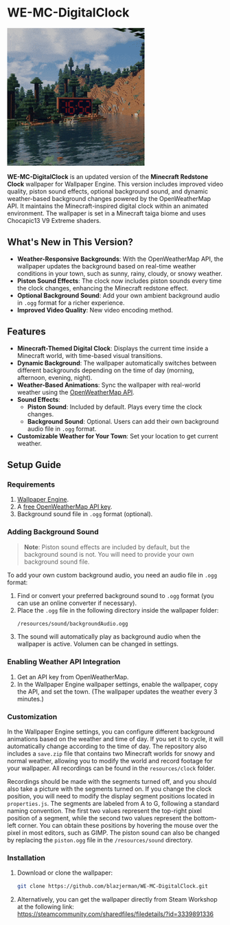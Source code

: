 # WE-MC-DigitalClock

![Preview](./preview.gif)

**WE-MC-DigitalClock** is an updated version of the **Minecraft Redstone Clock** wallpaper for Wallpaper Engine. This version includes improved video quality, piston sound effects, optional background sound, and dynamic weather-based background changes powered by the OpenWeatherMap API. It maintains the Minecraft-inspired digital clock within an animated environment. The wallpaper is set in a Minecraft taiga biome and uses Chocapic13 V9 Extreme shaders.

## What's New in This Version?

- **Weather-Responsive Backgrounds**: With the OpenWeatherMap API, the wallpaper updates the background based on real-time weather conditions in your town, such as sunny, rainy, cloudy, or snowy weather.
- **Piston Sound Effects**: The clock now includes piston sounds every time the clock changes, enhancing the Minecraft redstone effect.
- **Optional Background Sound**: Add your own ambient background audio in `.ogg` format for a richer experience.
- **Improved Video Quality**: New video encoding method.
  
## Features

- **Minecraft-Themed Digital Clock**: Displays the current time inside a Minecraft world, with time-based visual transitions.
- **Dynamic Background**: The wallpaper automatically switches between different backgrounds depending on the time of day (morning, afternoon, evening, night).
- **Weather-Based Animations**: Sync the wallpaper with real-world weather using the [OpenWeatherMap API](https://openweathermap.org/).
- **Sound Effects**:
  - **Piston Sound**: Included by default. Plays every time the clock changes.
  - **Background Sound**: Optional. Users can add their own background audio file in `.ogg` format.
- **Customizable Weather for Your Town**: Set your location to get current weather.

## Setup Guide

### Requirements

1. [Wallpaper Engine](https://store.steampowered.com/app/431960/Wallpaper_Engine/).
2. A [free OpenWeatherMap API key](https://openweathermap.org/api).
3. Background sound file in `.ogg` format (optional).

### Adding Background Sound

> **Note**: Piston sound effects are included by default, but the background sound is not. You will need to provide your own background sound file.

To add your own custom background audio, you need an audio file in `.ogg` format:

1. Find or convert your preferred background sound to `.ogg` format (you can use an online converter if necessary).
2. Place the `.ogg` file in the following directory inside the wallpaper folder:
   ```bash
   /resources/sound/backgroundAudio.ogg
4. The sound will automatically play as background audio when the wallpaper is active. Volumen can be changed in settings.

### Enabling Weather API Integration

1. Get an API key from OpenWeatherMap.
2. In the Wallpaper Engine wallpaper settings, enable the wallpaper, copy the API, and set the town. (The wallpaper updates the weather every 3 minutes.)

### Customization

In the Wallpaper Engine settings, you can configure different background animations based on the weather and time of day. If you set it to cycle, it will automatically change according to the time of day. The repository also includes a `save.zip` file that contains two Minecraft worlds for snowy and normal weather, allowing you to modify the world and record footage for your wallpaper. All recordings can be found in the `resources/clock` folder.

Recordings should be made with the segments turned off, and you should also take a picture with the segments turned on. If you change the clock position, you will need to modify the display segment positions located in `properties.js`. The segments are labeled from A to G, following a standard naming convention. The first two values represent the top-right pixel position of a segment, while the second two values represent the bottom-left corner. You can obtain these positions by hovering the mouse over the pixel in most editors, such as GIMP. The piston sound can also be changed by replacing the `piston.ogg` file in the `/resources/sound` directory.

### Installation

1. Download or clone the wallpaper:
   ```bash
   git clone https://github.com/blazjerman/WE-MC-DigitalClock.git
2. Alternatively, you can get the wallpaper directly from Steam Workshop at the following link:
https://steamcommunity.com/sharedfiles/filedetails/?id=3339891336




   
